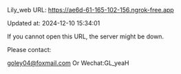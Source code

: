 Lily_web URL: https://ae6d-61-165-102-156.ngrok-free.app

Updated at: 2024-12-10 15:34:01

If you cannot open this URL, the server might be down.

Please contact: 

goley04@foxmail.com Or Wechat:GL_yeaH